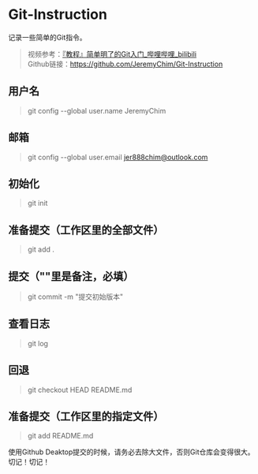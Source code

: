 # Git-Instruction
 记录一些简单的Git指令。
> 视频参考：[『教程』简单明了的Git入门_哔哩哔哩_bilibili](https://www.bilibili.com/video/BV1Cr4y1J7iQ/?spm_id_from=333.999.0.0&vd_source=634d4166b4296f4cdff1ef1c67559a55)  
> Github链接：https://github.com/JeremyChim/Git-Instruction

## 用户名

> git config --global user.name JeremyChim

## 邮箱

> git config --global user.email jer888chim@outlook.com

## 初始化

>  git init

## 准备提交（工作区里的全部文件）

> git add .

## 提交（""里是备注，必填）

> git commit -m "提交初始版本"

## 查看日志

> git log

## 回退

> git checkout HEAD README.md

## 准备提交（工作区里的指定文件）

> git add README.md

使用Github Deaktop提交的时候，请务必去除大文件，否则Git仓库会变得很大。切记！切记！
